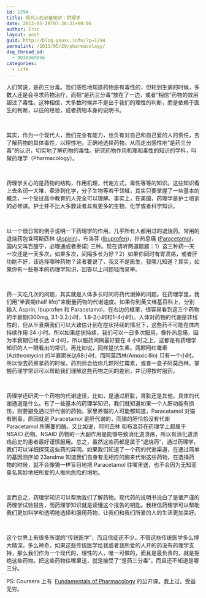 ```yaml
---
id: 1294
title: 现代人的必备知识：药理学
date: 2013-05-29T07:26:21+00:00
author: Eric
layout: post
guid: http://blog.youxu.info/?p=1294
permalink: /2013/05/29/pharmacology/
dsq_thread_id:
  - 4938569056
categories:
  - Life
---
```

<p dir="ltr">
  人们常说，是药三分毒。我们感性地知道药物是有毒性的，但轮到生病的时候，多数人还是会寻求药物治疗，而把“是药三分毒”放在了一边，或者“相信”药物的效用超过了毒性。这种相信，大多数时候并不是出于我们的理性的判断，而是依赖于医生的判断，以往的经验，或者药物本身的说明书。
</p>

&nbsp;

<p dir="ltr">
  其实，作为一个现代人，我们完全有能力，也负有对自己和自己爱的人的责任，去了解药物的具体毒性，以理性地，正确地选择药物，从而走出感性地“是药三分毒”的认识，切实地了解药物的毒性。研究药物作用机理和毒性的知识的学科，叫做药理学（Pharmacology）。
</p>

&nbsp;

<p dir="ltr">
  药理学关心的是药物的结构，作用机理，代谢方式，毒性等等的知识。这些知识看上去名词一大堆，牵涉到化学，分子生物等若干领域，其实只要掌握了一些基本的概念，一个受过高中教育的人完全可以理解。事实上，在美国，药理学是护士培训的必修课。护士并不比大多数读者具有更多的生物，化学或者科学知识。
</p>

&nbsp;

<p dir="ltr">
  以一个很日常的例子说明一下药理学的作用。几乎所有人都用过的退烧药。常用的退烧药包含阿斯匹林 (<a href="http://en.wikipedia.org/wiki/Aspirin">Aspirin</a>)，布洛芬 (<a href="http://en.wikipedia.org/wiki/Ibuprofen">Ibuprofen</a>)，扑热息痛 (<a href="http://en.wikipedia.org/wiki/Paracetamol">Paracetamol</a>，国内又叫百服宁，必理通或者泰诺) 三种。现在请听两道题题：1）这三种药一天一次还是一天多次，如果多次，间隔多长为好？2）如果你同时有胃溃疡，或者肝功能不好，该选择哪种药物？读者要说了，我又不是医生，我哪儿知道？其实，如果你有一些基本的药理学知识，回答以上问题轻而易举。
</p>

&nbsp;

<p dir="ltr">
  药一天吃几次的问题，其实就是人体多长时间将药代谢掉的问题。在药理学里，我们用“半衰期(half life)”来衡量药物的代谢速度。如果你到英文维基百科上，分别输入 Asprin, Ibuprofen 和 Paracetamol，在右边的框里，很容易看到这三个药物的半衰期(300mg, 3.1-3.2小时，1.8-2小时和1-4小时)。人体对药物的代谢是非线性的，但从半衰期我们可以大致估计到在症状持续的情况下，这些药不可能在体内持续作用 24 小时。所以如果症状持续，我们可以一日多次服用。像扑热息痛，因为半衰期已经长达 4 小时，所以服药间隔最好要在 4 小时之上，这都是有药理学知识的人一眼看出的常识。再比如说，同样是抗生素，两颗阿红霉素(Azithromycin) 的半衰期长达68小时，而阿莫西林(Amoxicillin) 只有一个小时。所以你去药房拿药的时候，药剂师会给你几颗阿红霉素，或者一盒子阿莫西林。掌握药理学常识可以帮助我们理解这些药物之间的差别，并记得按时服药。
</p>

&nbsp;

<p dir="ltr">
  药理学还研究一个药物的代谢途径，比如，是通过肝脏，肾脏还是其他，具体的代谢通道是什么。有了一些基本的药理学知识，我们就知道如果一个人肝功能有损伤，则要避免通过肝代谢的药物。家里养猫的人可能都知道，Paracetamol 对猫有剧毒，原因就是 Paracetamol 是肝代谢的，而猫的肝恰恰没有代谢 Paracetamol 所需要的酶。又比如说，阿司匹林 和布洛芬在药理学上都属于NSAID 药物。NSAID 药物的一大副作用是能够导致消化道溃疡，所以有消化道溃疡前史的患者最好谨慎服用。总之，虽然这些药都是属于“退烧药”，通过药理学，我们可以详细探究这些药的异同。如果我们知道了一个药的代谢渠道，在通过简单的基因测序如 23andme 知道我们自身有无相应的酶来代谢这些药物，在选择药物的时候，就不会像猫一样盲目地把 Paracetamol 往嘴里送，也不会因为无知而莫名其妙地把所爱的人推向危险的境地。
</p>

&nbsp;

<p dir="ltr">
  言而总之，药理学知识可以帮助我们了解药物。现代药的说明书说白了是很严谨的药理学试验报告，而药理学知识就是读懂这个报告的钥匙。我相信药理学可以帮助我们更加科学和透明地选择和服用药物，让我们和我们所爱的人的生活更加美好。
</p>

&nbsp;

<p dir="ltr">
  这个世界上有很多所谓的“传统医学”，而且信徒还不少。不管这些传统医学多么博大精深，多么神奇，如果这些传统医学给我或者我所爱的人开的药没有药理学支持，那么我们作为一个现代的，理性的人，唯一可做的，而且是最负责的，就是拒绝这些药物。把这些药物往嘴里送，就是接受了“是药三分毒”，而且还不知道是哪三分。
</p>

PS: Coursera 上有  [Fundamentals of Pharmacology](https://www.coursera.org/course/pharm101) 的公开课。我上过，受益无穷。

<div>
</div>